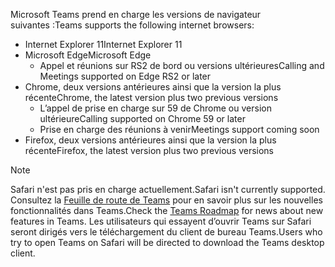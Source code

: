 <span data-ttu-id="e0ce5-101">Microsoft Teams prend en charge les versions de navigateur suivantes :</span><span class="sxs-lookup"><span data-stu-id="e0ce5-101">Teams supports the following internet browsers:</span></span> 
- <span data-ttu-id="e0ce5-102">Internet Explorer 11</span><span class="sxs-lookup"><span data-stu-id="e0ce5-102">Internet Explorer 11</span></span>
- <span data-ttu-id="e0ce5-103">Microsoft Edge</span><span class="sxs-lookup"><span data-stu-id="e0ce5-103">Microsoft Edge</span></span>
  - <span data-ttu-id="e0ce5-104">Appel et réunions sur RS2 de bord ou versions ultérieures</span><span class="sxs-lookup"><span data-stu-id="e0ce5-104">Calling and Meetings supported on Edge RS2 or later</span></span>
- <span data-ttu-id="e0ce5-105">Chrome, deux versions antérieures ainsi que la version la plus récente</span><span class="sxs-lookup"><span data-stu-id="e0ce5-105">Chrome, the latest version plus two previous versions</span></span>
  - <span data-ttu-id="e0ce5-106">L’appel de prise en charge sur 59 de Chrome ou version ultérieure</span><span class="sxs-lookup"><span data-stu-id="e0ce5-106">Calling supported on Chrome 59 or later</span></span>
  - <span data-ttu-id="e0ce5-107">Prise en charge des réunions à venir</span><span class="sxs-lookup"><span data-stu-id="e0ce5-107">Meetings support coming soon</span></span>
- <span data-ttu-id="e0ce5-108">Firefox, deux versions antérieures ainsi que la version la plus récente</span><span class="sxs-lookup"><span data-stu-id="e0ce5-108">Firefox, the latest version plus two previous versions</span></span>

> [!NOTE]
> <span data-ttu-id="e0ce5-109">Safari n'est pas pris en charge actuellement.</span><span class="sxs-lookup"><span data-stu-id="e0ce5-109">Safari isn't currently supported.</span></span> <span data-ttu-id="e0ce5-110">Consultez la [Feuille de route de Teams](http://aka.ms/TeamsRoadmap) pour en savoir plus sur les nouvelles fonctionnalités dans Teams.</span><span class="sxs-lookup"><span data-stu-id="e0ce5-110">Check the [Teams Roadmap](http://aka.ms/TeamsRoadmap) for news about new features in Teams.</span></span> <span data-ttu-id="e0ce5-111">Les utilisateurs qui essayent d’ouvrir Teams sur Safari seront dirigés vers le téléchargement du client de bureau Teams.</span><span class="sxs-lookup"><span data-stu-id="e0ce5-111">Users who try to open Teams on Safari will be directed to download the Teams desktop client.</span></span>